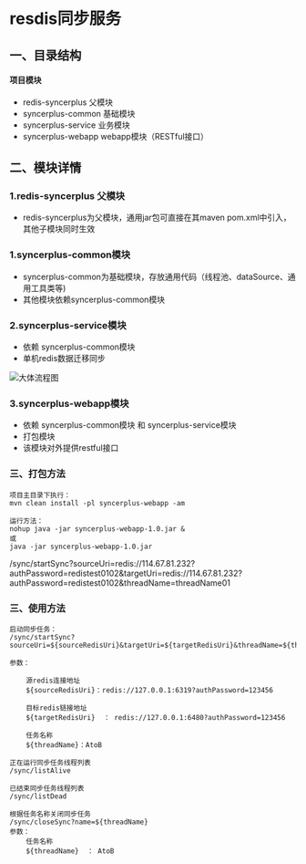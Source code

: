 # resdis同步服务
## 一、目录结构
#### 项目模块
* redis-syncerplus   父模块
* syncerplus-common  基础模块
* syncerplus-service 业务模块
* syncerplus-webapp  webapp模块（RESTful接口）


## 二、模块详情

### 1.redis-syncerplus 父模块
 - redis-syncerplus为父模块，通用jar包可直接在其maven pom.xml中引入，其他子模块同时生效

### 1.syncerplus-common模块
 - syncerplus-common为基础模块，存放通用代码（线程池、dataSource、通用工具类等)
 - 其他模块依赖syncerplus-common模块
 
 
### 2.syncerplus-service模块
 - 依赖 syncerplus-common模块
 - 单机redis数据迁移同步

![大体流程图](http://git.jd.com/csddevelop/redissyncer-service/blob/master/doc/img/01.png)




### 3.syncerplus-webapp模块
 -  依赖 syncerplus-common模块 和 syncerplus-service模块
 -  打包模块
 -  该模块对外提供restful接口
 





### 三、打包方法
    项目主目录下执行：
    mvn clean install -pl syncerplus-webapp -am
    
    运行方法：
    nohup java -jar syncerplus-webapp-1.0.jar &
    或
    java -jar syncerplus-webapp-1.0.jar

/sync/startSync?sourceUri=redis://114.67.81.232?authPassword=redistest0102&targetUri=redis://114.67.81.232?authPassword=redistest0102&threadName=threadName01

### 三、使用方法


    
    启动同步任务：
    /sync/startSync?sourceUri=${sourceRedisUri}&targetUri=${targetRedisUri}&threadName=${threadName}
 
    参数：
    
        源redis连接地址
        ${sourceRedisUri}：redis://127.0.0.1:6319?authPassword=123456
        
        目标redis链接地址 
        ${targetRedisUri}  ： redis://127.0.0.1:6480?authPassword=123456
        
        任务名称
        ${threadName}：AtoB
    
    正在运行同步任务线程列表   
    /sync/listAlive
    
    已结束同步任务线程列表
    /sync/listDead
    
    根据任务名称关闭同步任务
    /sync/closeSync?name=${threadName}
    参数：
        任务名称
        ${threadName}  ： AtoB
